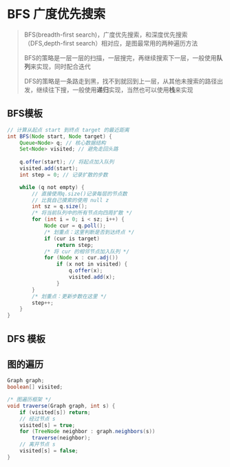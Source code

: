 # BFS 广度优先搜索

> BFS(breadth-first search)，广度优先搜索，和深度优先搜索（DFS,depth-first search）相对应，是图最常用的两种遍历方法
>
> BFS的策略是一层一层的扫描，一层搜完，再继续搜索下一层，一般使用**队列**来实现，同时配合迭代
>
> DFS的策略是一条路走到黑，找不到就回到上一层，从其他未搜索的路径出发，继续往下搜，一般使用**递归**实现，当然也可以使用**栈**来实现

## BFS模板

```java
// 计算从起点 start 到终点 target 的最近距离
int BFS(Node start, Node target) {
    Queue<Node> q; // 核心数据结构
    Set<Node> visited; // 避免走回头路
    
    q.offer(start); // 将起点加入队列
    visited.add(start);
    int step = 0; // 记录扩散的步数

    while (q not empty) {
        // 直接使用q.size()记录每层的节点数
        // 比我自己摸索的使用 null z
        int sz = q.size();
        /* 将当前队列中的所有节点向四周扩散 */
        for (int i = 0; i < sz; i++) {
            Node cur = q.poll();
            /* 划重点：这里判断是否到达终点 */
            if (cur is target)
                return step;
            /* 将 cur 的相邻节点加入队列 */
            for (Node x : cur.adj())
                if (x not in visited) {
                    q.offer(x);
                    visited.add(x);
                }
        }
        /* 划重点：更新步数在这里 */
        step++;
    }
}
```

## DFS 模板

## 图的遍历

```java
Graph graph;
boolean[] visited;

/* 图遍历框架 */
void traverse(Graph graph, int s) {
    if (visited[s]) return;
    // 经过节点 s
    visited[s] = true;
    for (TreeNode neighbor : graph.neighbors(s))
        traverse(neighbor);
    // 离开节点 s
    visited[s] = false;   
}
```

